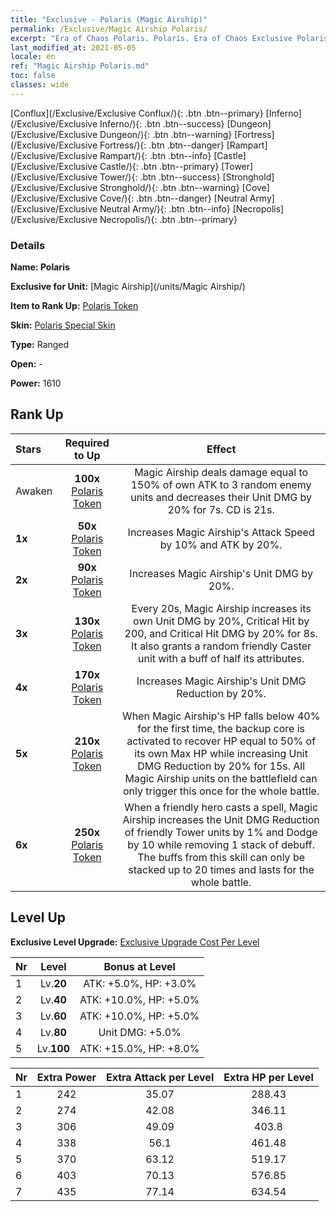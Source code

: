 ```yaml
---
title: "Exclusive - Polaris (Magic Airship)"
permalink: /Exclusive/Magic Airship Polaris/
excerpt: "Era of Chaos Polaris. Polaris. Era of Chaos Exclusive Polaris. Magic Airship Exclusive."
last_modified_at: 2021-05-05
locale: en
ref: "Magic Airship Polaris.md"
toc: false
classes: wide
---
```

 [Conflux](/Exclusive/Exclusive Conflux/){: .btn .btn--primary} [Inferno](/Exclusive/Exclusive Inferno/){: .btn .btn--success} [Dungeon](/Exclusive/Exclusive Dungeon/){: .btn .btn--warning} [Fortress](/Exclusive/Exclusive Fortress/){: .btn .btn--danger} [Rampart](/Exclusive/Exclusive Rampart/){: .btn .btn--info} [Castle](/Exclusive/Exclusive Castle/){: .btn .btn--primary} [Tower](/Exclusive/Exclusive Tower/){: .btn .btn--success} [Stronghold](/Exclusive/Exclusive Stronghold/){: .btn .btn--warning} [Cove](/Exclusive/Exclusive Cove/){: .btn .btn--danger} [Neutral Army](/Exclusive/Exclusive Neutral Army/){: .btn .btn--info} [Necropolis](/Exclusive/Exclusive Necropolis/){: .btn .btn--primary} 

### Details
 **Name: Polaris** 

 **Exclusive for Unit:** [Magic Airship](/units/Magic Airship/) 

 **Item to Rank Up:** [Polaris Token](/Items/con_989/)

 **Skin:** [Polaris Special Skin](/Items/con_657/)

 **Type:** Ranged

 **Open:** -

 **Power:** 1610

## Rank Up

  |     Stars    |  Required to Up | Effect |
  |:-------------|:---------------:|:---------------:|
  |  Awaken  | **100x** [Polaris Token](/Items/con_989/) | Magic Airship deals damage equal to 150% of own ATK to 3 random enemy units and decreases their Unit DMG by 20% for 7s. CD is 21s. |
  | **1x** <i class="fas fa-star"/> | **50x** [Polaris Token](/Items/con_989/) | Increases Magic Airship's Attack Speed by 10% and ATK by 20%. |
  | **2x** <i class="fas fa-star"/> | **90x** [Polaris Token](/Items/con_989/) | Increases Magic Airship's Unit DMG by 20%. |
  | **3x** <i class="fas fa-star"/> | **130x** [Polaris Token](/Items/con_989/) | Every 20s, Magic Airship increases its own Unit DMG by 20%, Critical Hit by 200, and Critical Hit DMG by 20% for 8s. It also grants a random friendly Caster unit with a buff of half its attributes. |
  | **4x** <i class="fas fa-star"/> | **170x** [Polaris Token](/Items/con_989/) | Increases Magic Airship's Unit DMG Reduction by 20%. |
  | **5x** <i class="fas fa-star"/> | **210x** [Polaris Token](/Items/con_989/) | When Magic Airship's HP falls below 40% for the first time, the backup core is activated to recover HP equal to 50% of its own Max HP while increasing Unit DMG Reduction by 20% for 15s. All Magic Airship units on the battlefield can only trigger this once for the whole battle. |
  | **6x** <i class="fas fa-star"/> | **250x** [Polaris Token](/Items/con_989/) | When a friendly hero casts a spell, Magic Airship increases the Unit DMG Reduction of friendly Tower units by 1% and Dodge by 10 while removing 1 stack of debuff. The buffs from this skill can only be stacked up to 20 times and lasts for the whole battle. |


## Level Up
 **Exclusive Level Upgrade:** [Exclusive Upgrade Cost Per Level](/Exclusive/ExclusiveUpgradeCostPerLevel/)

  |  Nr  |   Level  | Bonus at Level |
  |:-----|:--------:|:--------------:|
  | 1 | Lv.**20** | ATK: +5.0%, HP: +3.0% |
  | 2 | Lv.**40** | ATK: +10.0%, HP: +5.0% |
  | 3 | Lv.**60** | ATK: +10.0%, HP: +5.0% |
  | 4 | Lv.**80** | Unit DMG: +5.0% |
  | 5 | Lv.**100** | ATK: +15.0%, HP: +8.0% |


  |  Nr  |  Extra Power | Extra Attack per Level | Extra HP per Level |
  |:-----|:--------:|:--------:|:--------:|
  | 1 | 242 | 35.07 | 288.43 |
  | 2 | 274 | 42.08 | 346.11 |
  | 3 | 306 | 49.09 | 403.8 |
  | 4 | 338 | 56.1 | 461.48 |
  | 5 | 370 | 63.12 | 519.17 |
  | 6 | 403 | 70.13 | 576.85 |
  | 7 | 435 | 77.14 | 634.54 |


